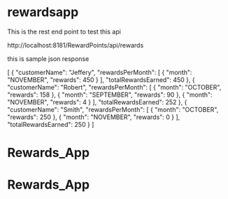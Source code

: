 # rewardsapp

This is the rest end point to test this api

http://localhost:8181/RewardPoints/api/rewards


this is sample json response

[
    {
        "customerName": "Jeffery",
        "rewardsPerMonth": [
            {
                "month": "NOVEMBER",
                "rewards": 450
            }
        ],
        "totalRewardsEarned": 450
    },
    {
        "customerName": "Robert",
        "rewardsPerMonth": [
            {
                "month": "OCTOBER",
                "rewards": 158
            },
            {
                "month": "SEPTEMBER",
                "rewards": 90
            },
            {
                "month": "NOVEMBER",
                "rewards": 4
            }
        ],
        "totalRewardsEarned": 252
    },
    {
        "customerName": "Smith",
        "rewardsPerMonth": [
            {
                "month": "OCTOBER",
                "rewards": 250
            },
            {
                "month": "NOVEMBER",
                "rewards": 0
            }
        ],
        "totalRewardsEarned": 250
    }
]
# Rewards_App
# Rewards_App
